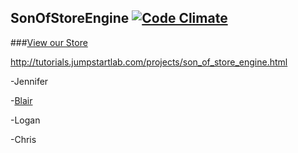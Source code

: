 ## SonOfStoreEngine [![Code Climate](https://codeclimate.com/github/blairand/sonofstore_engine.png)](https://codeclimate.com/github/blairand/sonofstore_engine)

###[View our Store](http://mrbrown-sose.herokuapp.com)

http://tutorials.jumpstartlab.com/projects/son_of_store_engine.html

-Jennifer

-[Blair](https://github.com/blairand)

-Logan

-Chris
